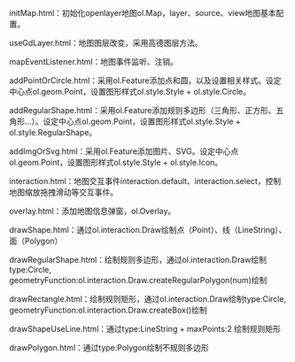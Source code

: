 initMap.html：初始化openlayer地图ol.Map，layer、source、view地图基本配置。

useGdLayer.html：地图图层改变，采用高德图层方法。

mapEventListener.html：地图事件监听、注销。

addPointOrCircle.html：采用ol.Feature添加点和圆，以及设置相关样式。设定中心点ol.geom.Point，设置图形样式ol.style.Style + ol.style.Circle。

addRegularShape.html：采用ol.Feature添加规则多边形（三角形、正方形、五角形…）。设定中心点ol.geom.Point，设置图形样式ol.style.Style + ol.style.RegularShape。

addImgOrSvg.html：采用ol.Feature添加图片、SVG。设定中心点ol.geom.Point，设置图形样式ol.style.Style + ol.style.Icon。

interaction.html：地图交互事件interaction.default、interaction.select，控制地图缩放拖拽滑动等交互事件。

overlay.html：添加地图信息弹窗，ol.Overlay。

drawShape.html：通过ol.interaction.Draw绘制点（Point）、线（LineString）、面（Polygon）

drawRegularShape.html：绘制规则多边形，通过ol.interaction.Draw绘制type:Circle, geometryFunction:ol.interaction.Draw.createRegularPolygon(num)绘制

drawRectangle.html：绘制规则矩形，通过ol.interaction.Draw绘制type:Circle, geometryFunction:ol.interaction.Draw.createBox()绘制

drawShapeUseLine.html：通过type:LineString + maxPoints:2 绘制规则矩形

drawPolygon.html：通过type:Polygon绘制不规则多边形